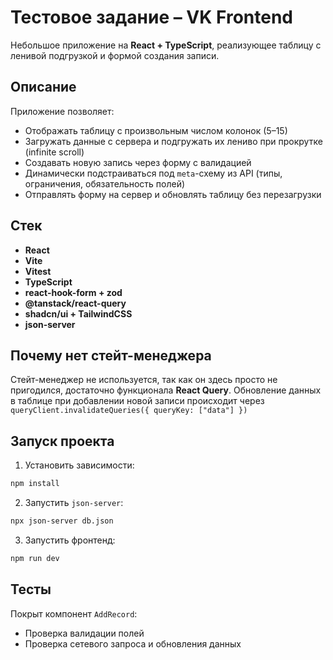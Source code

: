 # Тестовое задание – VK Frontend

Небольшое приложение на **React + TypeScript**, реализующее таблицу с ленивой подгрузкой и формой создания записи.

## Описание

Приложение позволяет:

- Отображать таблицу с произвольным числом колонок (5–15)
- Загружать данные с сервера и подгружать их лениво при прокрутке (infinite scroll)
- Создавать новую запись через форму с валидацией
- Динамически подстраиваться под `meta`-схему из API (типы, ограничения, обязательность полей)
- Отправлять форму на сервер и обновлять таблицу без перезагрузки

## Стек

- **React**
- **Vite**
- **Vitest**
- **TypeScript** 
- **react-hook-form + zod**
- **@tanstack/react-query** 
- **shadcn/ui + TailwindCSS** 
- **json-server** 

## Почему нет стейт-менеджера

Cтейт-менеджер не используется, так как он здесь просто не пригодился, достаточно функционала **React Query**. Обновление данных в таблице при добавлении новой записи происходит через `queryClient.invalidateQueries({ queryKey: ["data"] })`

## Запуск проекта

1. Установить зависимости:

```bash
npm install
```

2. Запустить `json-server`:

```bash
npx json-server db.json
```

3. Запустить фронтенд:

```bash
npm run dev
```

## Тесты

Покрыт компонент `AddRecord`:

- Проверка валидации полей
- Проверка сетевого запроса и обновления данных
